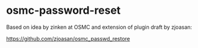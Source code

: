 # osmc-password-reset

Based on idea by zinken at OSMC and extension of plugin draft by zjoasan:

https://github.com/zjoasan/osmc_passwd_restore

